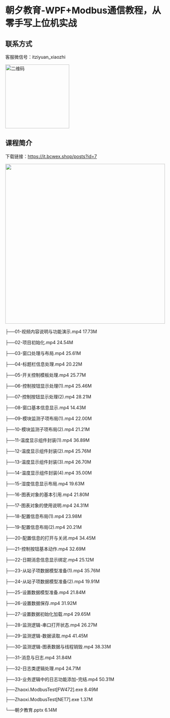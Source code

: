 # 朝夕教育-WPF+Modbus通信教程，从零手写上位机实战

## 联系方式

客服微信号：itziyuan_xiaozhi

<img src="https://ziyuanyun.oss-cn-guangzhou.aliyuncs.com/common/20240614073449/666b82192834a.jpg" width="200" height="200" alt="二维码">

## 课程简介

下载链接：https://it.bcwex.shop/posts?id=7

<img src="https://ziyuanyun.oss-cn-guangzhou.aliyuncs.com/yun/20240515151518/66446106dd14d.jpg" width="500" alt="">

  

 ├──01-视频内容说明与功能演示.mp4 17.73M

 ├──02-项目初始化.mp4 24.54M

 ├──03-窗口处理与布局.mp4 25.61M

 ├──04-标题栏信息处理.mp4 20.22M

 ├──05-开关控制模板处理.mp4 25.77M

 ├──06-控制按钮显示处理(1).mp4 25.46M

 ├──07-控制按钮显示处理(2).mp4 28.21M

 ├──08-窗口基本信息显示.mp4 14.43M

 ├──09-模块监测子项布局(1).mp4 22.00M

 ├──10-模块监测子项布局(2).mp4 21.21M

 ├──11-温度显示组件封装(1).mp4 36.89M

 ├──12-温度显示组件封装(2).mp4 25.76M

 ├──13-温度显示组件封装(3).mp4 26.70M

 ├──14-温度显示组件封装(4).mp4 35.00M

 ├──15-湿度信息显示布局.mp4 19.63M

 ├──16-图表对象的基本引用.mp4 21.80M

 ├──17-图表对象的使用说明.mp4 24.31M

 ├──18-配置信息布局(1).mp4 23.98M

 ├──19-配置信息布局(2).mp4 20.21M

 ├──20-配置信息的打开与关闭.mp4 34.45M

 ├──21-控制按钮基本动作.mp4 32.69M

 ├──22-日期消息信息显示绑定.mp4 25.12M

 ├──23-从站子项数据模型准备(1).mp4 35.76M

 ├──24-从站子项数据模型准备(2).mp4 19.91M

 ├──25-设置数据模型准备.mp4 21.84M

 ├──26-设置数据保存.mp4 31.92M

 ├──27-设置数据初始化加载.mp4 29.65M

 ├──28-监测逻辑-串口打开状态.mp4 26.27M

 ├──29-监测逻辑-数据读取.mp4 41.45M

 ├──30-监测逻辑-图表数据与线程销毁.mp4 38.33M

 ├──31-消息与日志.mp4 31.84M

 ├──32-日志类逻辑处理.mp4 24.71M

 ├──33-业务逻辑中的日志功能添加-完结.mp4 50.31M

 ├──Zhaoxi.ModbusTest[FW472].exe 8.49M

 ├──Zhaoxi.ModbusTest[NET7].exe 1.37M

 └──朝夕教育.pptx 6.14M

  